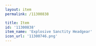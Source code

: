 ```yaml
---
layout: item
permalink: /11300838

title: Item
id: '11300838'
item_name: 'Explosive Sanctity Headgear'
icon_url: '11300746.png'
---
```

